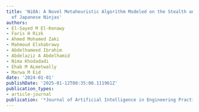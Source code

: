 ```yaml
---
title: 'NiOA: A Novel Metaheuristic Algorithm Modeled on the Stealth and Precision
  of Japanese Ninjas'
authors:
- El-Sayed M El-Kenawy
- Faris H Rizk
- Ahmed Mohamed Zaki
- Mahmoud Elshabrawy
- Abdelhameed Ibrahim
- Abdelaziz A Abdelhamid
- Nima Khodadadi
- Ehab M ALmetwally
- Marwa M Eid
date: '2024-01-01'
publishDate: '2025-01-12T08:35:08.111961Z'
publication_types:
- article-journal
publication: '*Journal of Artificial Intelligence in Engineering Practice*'
---
```

